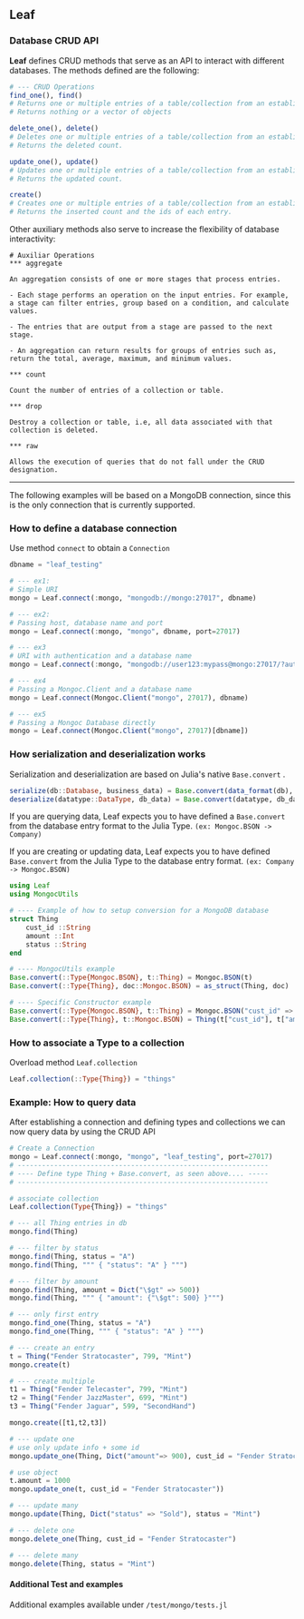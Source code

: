 
## Leaf

### Database CRUD API

**Leaf** defines CRUD methods that serve as an API to interact with different databases. The methods defined are the following:
```julia
# --- CRUD Operations
find_one(), find()
# Returns one or multiple entries of a table/collection from an established database connection. 
# Returns nothing or a vector of objects

delete_one(), delete()
# Deletes one or multiple entries of a table/collection from an established database connection. 
# Returns the deleted count.

update_one(), update()
# Updates one or multiple entries of a table/collection from an established database connection. 
# Returns the updated count.

create()
# Creates one or multiple entries of a table/collection from an established database connection. 
# Returns the inserted count and the ids of each entry.
```

Other auxiliary methods also serve to increase the flexibility of database interactivity:

```
# Auxiliar Operations
*** aggregate

An aggregation consists of one or more stages that process entries.

- Each stage performs an operation on the input entries. For example, a stage can filter entries, group based on a condition, and calculate values.

- The entries that are output from a stage are passed to the next stage.

- An aggregation can return results for groups of entries such as, return the total, average, maximum, and minimum values.  

*** count

Count the number of entries of a collection or table.

*** drop

Destroy a collection or table, i.e, all data associated with that collection is deleted.  

*** raw

Allows the execution of queries that do not fall under the CRUD designation.
```
----

The following examples will be based on a MongoDB connection, since this is the only connection that is currently supported.

### How to define a database connection

Use method `connect` to obtain a `Connection`

```julia
dbname = "leaf_testing"

# --- ex1:
# Simple URI
mongo = Leaf.connect(:mongo, "mongodb://mongo:27017", dbname)

# --- ex2:
# Passing host, database name and port
mongo = Leaf.connect(:mongo, "mongo", dbname, port=27017)

# --- ex3
# URI with authentication and a database name
mongo = Leaf.connect(:mongo, "mongodb://user123:mypass@mongo:27017/?authSource=...&authMechanism=....", dbname)

# --- ex4
# Passing a Mongoc.Client and a database name
mongo = Leaf.connect(Mongoc.Client("mongo", 27017), dbname)

# --- ex5
# Passing a Mongoc Database directly
mongo = Leaf.connect(Mongoc.Client("mongo", 27017)[dbname])
```

### How serialization and deserialization works

Serialization and deserialization are based on Julia's native `Base.convert` .

```julia
serialize(db::Database, business_data) = Base.convert(data_format(db), business_data)
deserialize(datatype::DataType, db_data) = Base.convert(datatype, db_data)
```
If you are querying data, Leaf expects you to have defined a `Base.convert` from the database entry format to the Julia Type. `(ex: Mongoc.BSON -> Company)`

If you are creating or updating data, Leaf expects you to have defined `Base.convert` from the Julia Type to the database entry format. `(ex: Company -> Mongoc.BSON)`

```julia
using Leaf
using MongocUtils

# ---- Example of how to setup conversion for a MongoDB database
struct Thing
    cust_id ::String
    amount ::Int
    status ::String
end

# ---- MongocUtils example
Base.convert(::Type{Mongoc.BSON}, t::Thing) = Mongoc.BSON(t)
Base.convert(::Type{Thing}, doc::Mongoc.BSON) = as_struct(Thing, doc)

# ---- Specific Constructor example
Base.convert(::Type{Mongoc.BSON}, t::Thing) = Mongoc.BSON("cust_id" => t.cust_id, "amount" => t.amount, "status" => t.status)
Base.convert(::Type{Thing}, t::Mongoc.BSON) = Thing(t["cust_id"], t["amount"], t["status"])
```

### How to associate a Type to a collection

Overload method `Leaf.collection`
```julia
Leaf.collection(::Type{Thing}) = "things"
```

### Example: How to query data

After establishing a connection and defining types and collections we can now query data by using the CRUD API

```julia
# Create a Connection
mongo = Leaf.connect(:mongo, "mongo", "leaf_testing", port=27017)
# --------------------------------------------------------------
# ---- Define type Thing + Base.convert, as seen above.... -----
# --------------------------------------------------------------

# associate collection
Leaf.collection(Type{Thing}) = "things"

# --- all Thing entries in db
mongo.find(Thing)

# --- filter by status
mongo.find(Thing, status = "A")
mongo.find(Thing, """ { "status": "A" } """)

# --- filter by amount
mongo.find(Thing, amount = Dict("\$gt" => 500))
mongo.find(Thing, """ { "amount": {"\$gt": 500} }""")

# --- only first entry
mongo.find_one(Thing, status = "A")
mongo.find_one(Thing, """ { "status": "A" } """)

# --- create an entry
t = Thing("Fender Stratocaster", 799, "Mint")
mongo.create(t)

# --- create multiple
t1 = Thing("Fender Telecaster", 799, "Mint")
t2 = Thing("Fender JazzMaster", 699, "Mint")
t3 = Thing("Fender Jaguar", 599, "SecondHand")

mongo.create([t1,t2,t3])

# --- update one
# use only update info + some id
mongo.update_one(Thing, Dict("amount"=> 900), cust_id = "Fender Stratocaster"))

# use object
t.amount = 1000
mongo.update_one(t, cust_id = "Fender Stratocaster"))  

# --- update many
mongo.update(Thing, Dict("status" => "Sold"), status = "Mint")

# --- delete one
mongo.delete_one(Thing, cust_id = "Fender Stratocaster")

# --- delete many
mongo.delete(Thing, status = "Mint")
```

#### Additional Test and examples

Additional examples available under `/test/mongo/tests.jl`